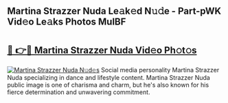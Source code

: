 ## Martina Strazzer Nuda Le𝚊k𝚎d N𝚞𝚍e - Part-pWK Vid𝚎o Le𝚊ks Photos MulBF

# <h2><a href="http://fbftu8r.evod.top/?m=Martina+Strazzer+Nuda">🔗 👉🔴 Martina Strazzer Nuda Vid𝚎o Ph𝚘t𝚘s</a></h2>

[![Martina Strazzer Nuda N𝚞d𝚎s](https://i.imgur.com/8V9OHl7.gif)](http://fbftu8r.evod.top/?m=Martina+Strazzer+Nuda)
Social media personality Martina Strazzer Nuda specializing in dance and lifestyle content. Martina Strazzer Nuda public image is one of charisma and charm, but he's also known for his fierce determination and unwavering commitment. 

